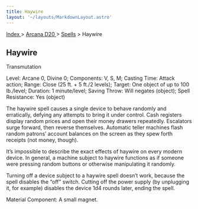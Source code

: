 ```yaml
---
title: Haywire
layout: '~/layouts/MarkdownLayout.astro'
---
```


[ Index ](/) > [ Arcana D20 ](/arcana.d20.srd) > [Spells](/arcana.d20.srd/spells) > Haywire

## Haywire

Transmutation

Level: Arcane 0, Divine 0; Components: V, S, M; Casting Time: Attack action;
Range: Close (25 ft. + 5 ft./2 levels); Target: One object of up to 100
lb./level; Duration: 1 minute/level; Saving Throw: Will negates (object);
Spell Resistance: Yes (object)

The haywire spell causes a single device to behave randomly and erratically,
defying any attempts to bring it under control. Cash registers display random
prices and open their money drawers repeatedly. Escalators surge forward, then
reverse themselves. Automatic teller machines flash random patrons’ account
balances on the screen as they spew forth receipts (not money, though).

It’s impossible to describe the exact effects of haywire on every modern
device. In general, a machine subject to haywire functions as if someone were
pressing random buttons or otherwise manipulating it randomly.

Turning off a device subject to a haywire spell doesn’t work, because the
spell disables the “off” switch. Cutting off the power supply (by unplugging
it, for example) disables the device 1d4 rounds later, ending the spell.

Material Component: A small magnet.

